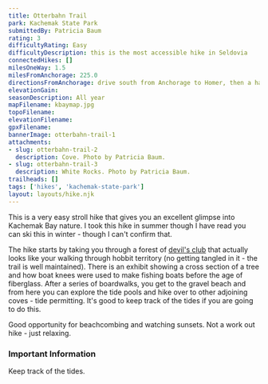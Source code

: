 ```yaml
---
title: Otterbahn Trail
park: Kachemak State Park
submittedBy: Patricia Baum
rating: 3
difficultyRating: Easy
difficultyDescription: this is the most accessible hike in Seldovia
connectedHikes: []
milesOneWay: 1.5
milesFromAnchorage: 225.0
directionsFromAnchorage: drive south from Anchorage to Homer, then a half hour boat ride to the park
elevationGain: 
seasonDescription: All year
mapFilename: kbaymap.jpg
topoFilename: 
elevationFilename: 
gpxFilename: 
bannerImage: otterbahn-trail-1
attachments:
- slug: otterbahn-trail-2
  description: Cove. Photo by Patricia Baum.
- slug: otterbahn-trail-3
  description: White Rocks. Photo by Patricia Baum.
trailheads: []
tags: ['hikes', 'kachemak-state-park']
layout: layouts/hike.njk
---
```

This is a very easy stroll hike that gives you an excellent glimpse into Kachemak Bay nature. I took this hike in summer though I have read you can ski this in winter - though I can't confirm that.

The hike starts by taking you through a forest of [devil's club](/education/#devils-club) that actually looks like your walking through hobbit territory (no getting tangled in it - the trail is well maintained). There is an exhibit showing a cross section of a tree and how boat knees were used to make fishing boats before the age of fiberglass. After a series of boardwalks, you get to the gravel beach and from here you can explore the tide pools and hike over to other adjoining coves - tide permitting. It's good to keep track of the tides if you are going to do this.

Good opportunity for beachcombing and watching sunsets. Not a work out hike - just relaxing.

### Important Information

Keep track of the tides.